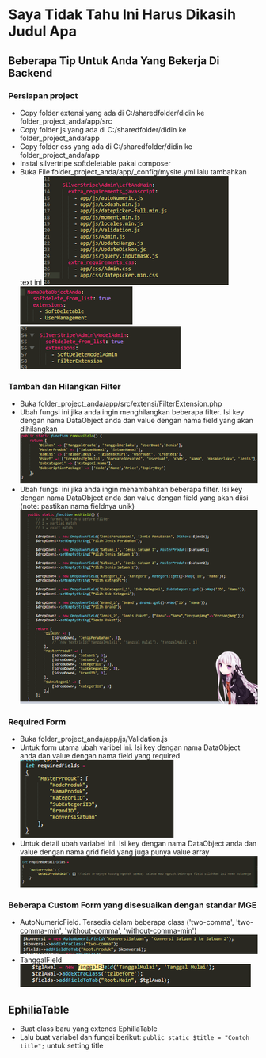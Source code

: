 # Saya Tidak Tahu Ini Harus Dikasih Judul Apa


## Beberapa Tip Untuk Anda Yang Bekerja Di Backend
### Persiapan project
- Copy folder extensi yang ada di C:/sharedfolder/didin ke folder_project_anda/app/src
- Copy folder js yang ada di C:/sharedfolder/didin ke folder_project_anda/app
- Copy folder css yang ada di C:/sharedfolder/didin ke folder_project_anda/app
- Instal silvertripe softdeletable pakai composer
- Buka File folder_project_anda/app/_config/mysite.yml lalu tambahkan text ini
  ![N|Solid](./gambar/gambar-0.PNG)
  ![N|Solid](./gambar/gambar-1.PNG)
  ![N|Solid](./gambar/gambar-2.PNG)

### Tambah dan Hilangkan Filter
- Buka folder_project_anda/app/src/extensi/FilterExtension.php
- Ubah fungsi ini jika anda ingin menghilangkan beberapa filter. Isi key dengan nama DataObject anda dan value dengan nama field yang akan dihilangkan
  ![N|Solid](./gambar/gambar-3.PNG)
- Ubah fungsi ini jika anda ingin menambahkan beberapa filter. Isi key dengan nama DataObject anda dan value dengan field yang akan diisi (note: pastikan nama fieldnya unik)
  ![N|Solid](./gambar/gambar-4.PNG)

###  Required Form
- Buka folder_project_anda/app/js/Validation.js
- Untuk form utama ubah varibel ini. Isi key dengan nama DataObject anda dan value dengan nama field yang required
  ![N|Solid](./gambar/gambar-5.PNG)
- Untuk detail ubah variabel ini. Isi key dengan nama DataObject anda dan value dengan nama grid field yang juga punya value array
  ![N|Solid](./gambar/gambar-6.PNG)

### Beberapa Custom Form yang disesuaikan dengan standar MGE
- AutoNumericField. Tersedia dalam beberapa class ('two-comma', 'two-comma-min', 'without-comma', 'without-comma-min')
  ![N|Solid](./gambar/gambar-7.PNG)
- TanggalField
  ![N|Solid](./gambar/gambar-8.PNG)

## EphiliaTable
- Buat class baru yang extends EphiliaTable
- Lalu buat variabel dan fungsi berikut:
  `public static $title = "Contoh title";` untuk setting title





